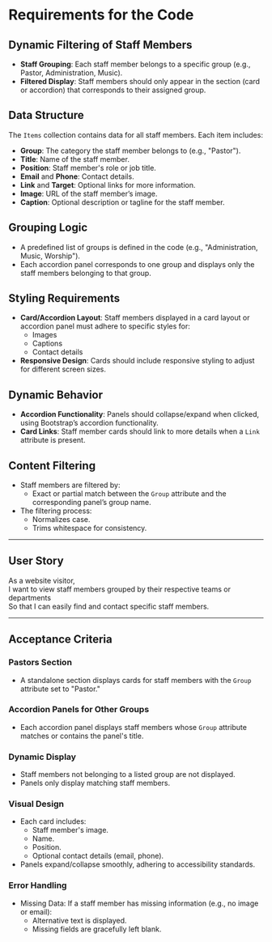 # Requirements for the Code

## Dynamic Filtering of Staff Members
- **Staff Grouping**: Each staff member belongs to a specific group (e.g., Pastor, Administration, Music).
- **Filtered Display**: Staff members should only appear in the section (card or accordion) that corresponds to their assigned group.

## Data Structure
The `Items` collection contains data for all staff members. Each item includes:
- **Group**: The category the staff member belongs to (e.g., "Pastor").
- **Title**: Name of the staff member.
- **Position**: Staff member's role or job title.
- **Email** and **Phone**: Contact details.
- **Link** and **Target**: Optional links for more information.
- **Image**: URL of the staff member’s image.
- **Caption**: Optional description or tagline for the staff member.

## Grouping Logic
- A predefined list of groups is defined in the code (e.g., "Administration, Music, Worship").
- Each accordion panel corresponds to one group and displays only the staff members belonging to that group.

## Styling Requirements
- **Card/Accordion Layout**: Staff members displayed in a card layout or accordion panel must adhere to specific styles for:
  - Images
  - Captions
  - Contact details
- **Responsive Design**: Cards should include responsive styling to adjust for different screen sizes.

## Dynamic Behavior
- **Accordion Functionality**: Panels should collapse/expand when clicked, using Bootstrap’s accordion functionality.
- **Card Links**: Staff member cards should link to more details when a `Link` attribute is present.

## Content Filtering
- Staff members are filtered by:
  - Exact or partial match between the `Group` attribute and the corresponding panel’s group name.
- The filtering process:
  - Normalizes case.
  - Trims whitespace for consistency.

---

## User Story
As a website visitor,  
I want to view staff members grouped by their respective teams or departments  
So that I can easily find and contact specific staff members.

---

## Acceptance Criteria

### Pastors Section
- A standalone section displays cards for staff members with the `Group` attribute set to "Pastor."

### Accordion Panels for Other Groups
- Each accordion panel displays staff members whose `Group` attribute matches or contains the panel's title.

### Dynamic Display
- Staff members not belonging to a listed group are not displayed.
- Panels only display matching staff members.

### Visual Design
- Each card includes:
  - Staff member's image.
  - Name.
  - Position.
  - Optional contact details (email, phone).
- Panels expand/collapse smoothly, adhering to accessibility standards.

### Error Handling
- Missing Data: If a staff member has missing information (e.g., no image or email):
  - Alternative text is displayed.
  - Missing fields are gracefully left blank.
